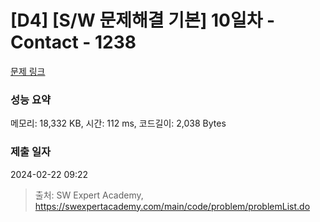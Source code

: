 # [D4] [S/W 문제해결 기본] 10일차 - Contact - 1238 

[문제 링크](https://swexpertacademy.com/main/code/problem/problemDetail.do?contestProbId=AV15B1cKAKwCFAYD) 

### 성능 요약

메모리: 18,332 KB, 시간: 112 ms, 코드길이: 2,038 Bytes

### 제출 일자

2024-02-22 09:22



> 출처: SW Expert Academy, https://swexpertacademy.com/main/code/problem/problemList.do